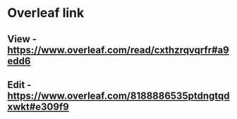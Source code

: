 # Overleaf link
## View - https://www.overleaf.com/read/cxthzrqvqrfr#a9edd6
## Edit - https://www.overleaf.com/8188886535ptdngtqdxwkt#e309f9

